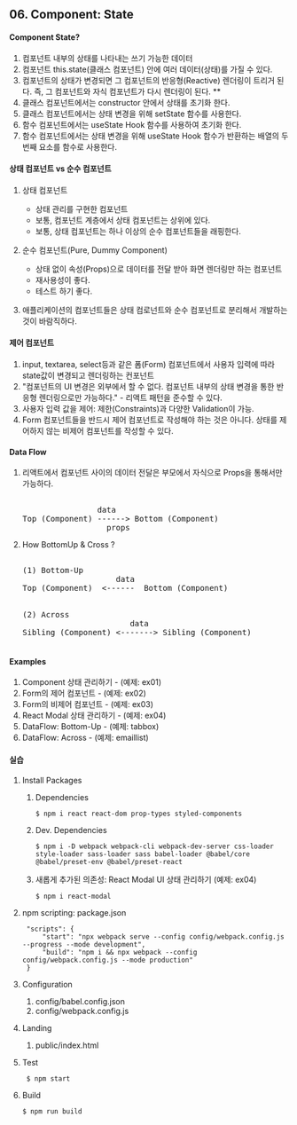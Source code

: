 ## 06. Component: State

#### Component State? 
1. 컴포넌트 내부의 상태를 나타내는 쓰기 가능한 데이터
2. 컴포넌트 this.state(클래스 컴포넌트) 안에 여러 데이터(상태)를 가질 수 있다.
3. 컴포넌트의 상태가 변경되면 그 컴포넌트의 반응형(Reactive) 렌더링이 트리거 된다. 즉, 그 컴포넌트와 자식 컴포넌트가 다시 렌더링이 된다. **
4. 클래스 컴포넌트에서는 constructor 안에서 상태를 초기화 한다.
5. 클래스 컴포넌트에서는 상태 변경을 위해 setState 함수를 사용한다.
6. 함수 컴포넌트에서는 useState Hook 함수를 사용하여 초기화 한다.
7. 함수 컴포넌트에서는 상태 변경을 위해 useState Hook 함수가 반환하는 배열의 두번째 요소를 함수로 사용한다.

#### 상태 컴포넌트 vs 순수 컴포넌트
1. 상태 컴포넌트

   - 상태 관리를 구현한 컴포넌트
   - 보통, 컴포넌트 계층에서 상태 컴포넌트는 상위에 있다.
   - 보통, 상태 컴포넌트는 하나 이상의 순수 컴포넌트들을 래핑한다.
   
2. 순수 컴포넌트(Pure, Dummy Component)

   - 상태 없이 속성(Props)으로 데이터를 전달 받아 화면 렌더링만 하는 컴포넌트
   - 재사용성이 좋다.
   - 테스트 하기 좋다.

3. 애플리케이션의 컴포넌트들은 상태 컴로넌트와 순수 컴포넌트로 분리해서 개발하는 것이 바람직하다.

#### 제어 컴포넌트
1. input, textarea, select등과 같은 폼(Form) 컴포넌트에서 사용자 입력에 따라 state값이 변경되고 렌더링하는 컨포넌트
2. "컴포넌트의 UI 변경은 외부에서 할 수 없다. 컴포넌트 내부의 상태 변경을 통한 반응형 렌더링으로만 가능하다." - 리액트 패턴을 준수할 수 있다.
3. 사용자 입력 값을 제어: 제한(Constraints)과 다양한 Validation이 가능.
4. Form 컴포넌트들을 반드시 제어 컴포넌트로 작성해야 하는 것은 아니다. 상태를 제어하지 않는 비제어 컴포넌트를 작성할 수 있다.

#### Data Flow
1. 리액트에서 컴포넌트 사이의 데이터 전달은 부모에서 자식으로 Props을 통해서만 가능하다.

   <pre>   
                   data
   Top (Component) ------> Bottom (Component)
                     props
   </pre>

2. How BottomUp & Cross ?

   <pre>
   
   (1) Bottom-Up
                       data
   Top (Component)  <------  Bottom (Component)
   
   
   (2) Across
                          data
   Sibling (Component) <-------> Sibling (Component)    
   
   </pre>    


#### Examples
1. Component 상태 관리하기 - (예제: ex01)
2. Form의 제어 컴포넌트 - (예제: ex02)
3. Form의 비제어 컴포넌트 - (예제: ex03)
4. React Modal 상태 관리하기 - (예제: ex04)
5. DataFlow: Bottom-Up - (예제: tabbox)
6. DataFlow: Across - (예제: emaillist) 

#### 실습
1. Install Packages

   1) Dependencies

      ```
      $ npm i react react-dom prop-types styled-components
      ```

   2) Dev. Dependencies

      ```
      $ npm i -D webpack webpack-cli webpack-dev-server css-loader style-loader sass-loader sass babel-loader @babel/core @babel/preset-env @babel/preset-react 
      ```
   3) 새롭게 추가된 의존성: React Modal UI 상태 관리하기 (예제: ex04)

      ```
      $ npm i react-modal
      ```

2. npm scripting: package.json

   ```
    "scripts": {
        "start": "npx webpack serve --config config/webpack.config.js --progress --mode development",
        "build": "npm i && npx webpack --config config/webpack.config.js --mode production"
    }
   ```

3. Configuration

   1) config/babel.config.json
   2) config/webpack.config.js

4. Landing

   1) public/index.html

5. Test

   ```
    $ npm start
   ```

6. Build

   ```
   $ npm run build 
   ```
